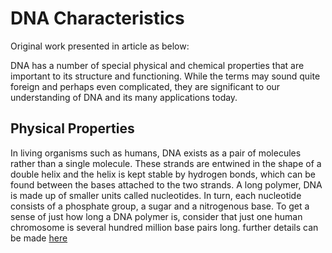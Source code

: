 # DNA Characteristics

Original work presented in article as below:

DNA has a number of special physical and chemical properties that are important to its structure and functioning. While the terms may sound quite foreign and perhaps even complicated, they are significant to our understanding of DNA and its many applications today.

## Physical Properties
In living organisms such as humans, DNA exists as a pair of molecules rather than a single molecule. These strands are entwined in the shape of a double helix and the helix is kept stable by hydrogen bonds, which can be found between the bases attached to the two strands. A long polymer, DNA is made up of smaller units called nucleotides. In turn, each nucleotide consists of a phosphate group, a sugar and a nitrogenous base. To get a sense of just how long a DNA polymer is, consider that just one human chromosome is several hundred million base pairs long.
further details can be made [here](https://http://www.exploredna.co.uk/the-properties-dna.html)
